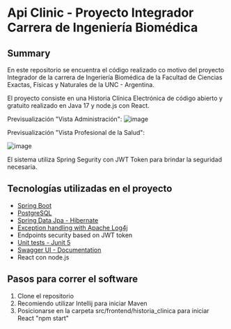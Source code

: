 
# Api  Clinic - Proyecto Integrador Carrera de Ingeniería Biomédica
## Summary

En este repositorio se encuentra el código realizado co motivo del proyecto Integrador de la carrera de Ingeriería Biomédica de la Facultad de Ciencias Exactas, Físicas y Naturales de la UNC - Argentina.

El proyecto consiste en una Historia Clínica Electrónica de código abierto y gratuito realizado en Java 17 y node.js con React. 

Previsualización "Vista Administración":
![image](https://github.com/genesismeli/Trabajo-Intgrador---IB/assets/85592389/8767a8d5-c8c4-46a7-aecf-2fe79c937c3d)

Previsualización "Vista Profesional de la Salud":

![image](https://github.com/genesismeli/Trabajo-Intgrador---IB/assets/85592389/eb38bd2b-da11-42bf-bc46-56cef24a57b0)

El sistema utiliza Spring Segurity con JWT Token para brindar la seguridad necesaria.

## Tecnologías utilizadas en el proyecto
- [Spring Boot](https://spring.io/projects/spring-boot)
- [PostgreSQL](https://www.postgresql.org/)
- [Spring Data Jpa - Hibernate](https://docs.spring.io/spring-data/jpa/docs/current/reference/html/)
- [Exception handling with Apache Log4j](https://logging.apache.org/log4j/2.x/)
- Endpoints security based on JWT token
- [Unit tests - Junit 5](https://junit.org/junit5/)
- [Swagger UI - Documentation](https://swagger.io/docs/)
- React con node.js

## Pasos para correr el software
1. Clone el repositorio
2. Recomiendo utilizar Intellij para iniciar Maven
3. Posicionarse en la carpeta src/frontend/historia_clinica para iniciar React "npm start" 

